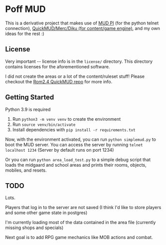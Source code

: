 # Poff MUD

This is a derivative project that makes use of [MUD PI](https://github.com/Frimkron/mud-pi) (for the python telnet connection), [QuickMUD/Merc/Diku (for content/game engine)](https://github.com/avinson/rom24-quickmud/), and my own ideas for the rest :)

## License
Very important -- license info is in the `license/` directory. This directory contains licenses for the aforementioned software.

I did not create the areas or a lot of the content/ruleset stuff! Please checkout the [Rom2.4 QuickMUD repo](https://github.com/avinson/rom24-quickmud/) for more info.

## Getting Started
Python 3.9 is required

1. Run `python3 -m venv venv` to create the environment
2. Run `source venv/bin/activate`
3. Install dependencies with `pip install -r requirements.txt`

Now, with the environment activated, you can run `python simplemud.py` to boot the MUD server. You can access the server by running `telnet localhost 1234` (Server by default runs on port 1234)

Or you can run `python area_load_test.py` to a simple debug script that loads the midgaard and school areas and prints their rooms, objects, mobiles, and resets.

## TODO
Lots.

Players that log in to the server are not saved (I think I'd like to store players and some other game state in postgres)

I'm currently loading most of the data contained in the area file (currently missing shops and specials)

Next goal is to add RPG game mechanics like MOB actions and combat.
